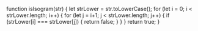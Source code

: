 function isIsogram(str) {
	let strLower = str.toLowerCase();
	for (let i = 0; i < strLower.length; i++) {
		for (let j = i+1; j < strLower.length; j++) {
			if (strLower[i] === strLower[j]) {
				return false;
			}
		}
	}
	return true;
}